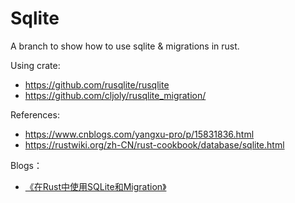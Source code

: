 # Sqlite

A branch to show how to use sqlite & migrations in rust.

Using crate:

- https://github.com/rusqlite/rusqlite
- https://github.com/cljoly/rusqlite_migration/

References:

- https://www.cnblogs.com/yangxu-pro/p/15831836.html
- https://rustwiki.org/zh-CN/rust-cookbook/database/sqlite.html

Blogs：

- [《在Rust中使用SQLite和Migration》](https://jasonkayzk.github.io/2023/07/11/在Rust中使用SQLite和Migration/)
